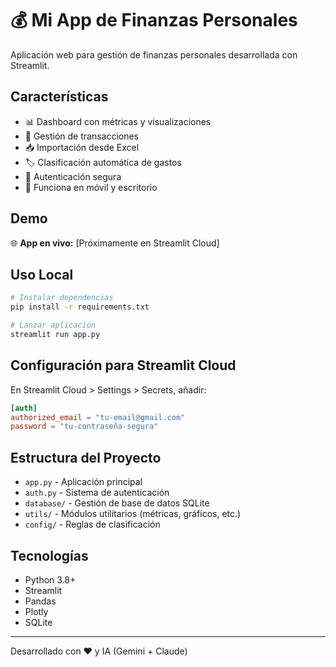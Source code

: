 # 💰 Mi App de Finanzas Personales

Aplicación web para gestión de finanzas personales desarrollada con Streamlit.

## Características

- 📊 Dashboard con métricas y visualizaciones
- 💸 Gestión de transacciones
- 📥 Importación desde Excel
- 🏷️ Clasificación automática de gastos
- 🔐 Autenticación segura
- 📱 Funciona en móvil y escritorio

## Demo

🌐 **App en vivo:** [Próximamente en Streamlit Cloud]

## Uso Local

```bash
# Instalar dependencias
pip install -r requirements.txt

# Lanzar aplicación
streamlit run app.py
```

## Configuración para Streamlit Cloud

En Streamlit Cloud > Settings > Secrets, añadir:

```toml
[auth]
authorized_email = "tu-email@gmail.com"
password = "tu-contraseña-segura"
```

## Estructura del Proyecto

- `app.py` - Aplicación principal
- `auth.py` - Sistema de autenticación
- `database/` - Gestión de base de datos SQLite
- `utils/` - Módulos utilitarios (métricas, gráficos, etc.)
- `config/` - Reglas de clasificación

## Tecnologías

- Python 3.8+
- Streamlit
- Pandas
- Plotly
- SQLite

---

Desarrollado con ❤️ y IA (Gemini + Claude)
